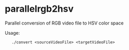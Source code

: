 # parallelrgb2hsv
Parallel conversion of RGB video file to HSV color space

Usage:

       ./convert <sourceVideoFile> <targetVideoFile>
